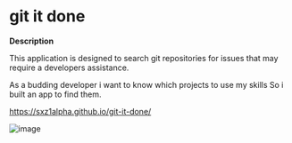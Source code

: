 # git it done

**Description**

This application is designed to search git repositories for issues that may require a developers assistance.

As a budding developer i want to know which projects to use my skills
So i built an app to find them.

https://sxz1alpha.github.io/git-it-done/

![image](https://user-images.githubusercontent.com/80006081/117016726-39455a00-acb0-11eb-88e6-df5aae644b6b.png)
